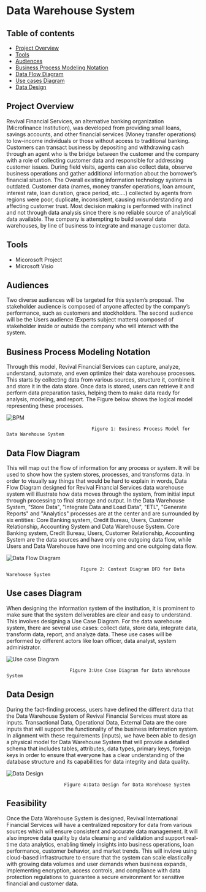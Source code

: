 # Data Warehouse System

## Table of contents

- [Project Overview](#project-overview)
- [Tools](#tools)
- [Audiences](#audiences)
- [Business Process Modeling Notation ](#business-process-modeling-notation)
- [Data Flow Diagram ](#data-flow-diagram)
- [Use cases Diagram](#use-cases-diagram)
-  [Data Design](#data-design)
  

## Project Overview

Revival Financial Services, an alternative banking organization (Microfinance Institution), was developed from providing small loans, savings accounts, and other financial services (Money transfer operations) to low-income individuals or those without access to traditional banking. Customers can transact business by depositing and withdrawing cash through an agent who is the bridge between the customer and the company with a role of collecting customer data and responsible for addressing customer issues. During field visits, agents can also collect data, observe business operations and gather additional information about the borrower’s financial situation. The Overall existing information technology systems is outdated.  Customer data (names, money transfer operations, loan amount, interest rate, loan duration, grace period, etc.…) collected by agents from regions were poor, duplicate, inconsistent, causing misunderstanding and affecting customer trust. Most decision making is performed with instinct and not through data analysis since there is no reliable source of analytical data available. The company is attempting to build several data warehouses, by line of business to integrate and manage customer data.

## Tools
- Micorosoft Project
- Microsoft Visio

## Audiences
Two diverse audiences will be targeted for this system’s proposal. The stakeholder audience is composed of anyone affected by the company’s performance, such as customers and stockholders. The second audience will be the Users audience (Experts subject matters) composed of stakeholder inside or outside the company who will interact with the system.  

## Business Process Modeling Notation 
 Through this model, Revival Financial Services can capture, analyze, understand, automate, and even optimize their data warehouse processes. This starts by collecting data from various sources, structure it, combine it and store it in the data store. Once data is stored, users can retrieve it and perform data preparation tasks, helping them to make data ready for analysis, modeling, and report. The Figure below shows the logical model representing these processes.
 
![BPM](https://github.com/user-attachments/assets/ea8770ec-5135-46b6-9c7d-9bd28d92e45b)

                                   Figure 1: Business Process Model for Data Warehouse System

 ## Data Flow Diagram 

 This will map out the flow of information for any process or system. It will be used to show how the system stores, processes, and transforms data. In order to visually say things that would be hard to explain in words, Data Flow Diagram designed for Revival Financial Services data warehouse system will illustrate how data moves through the system, from initial input through processing to final storage and output.  In the Data Warehouse System, "Store Data", "Integrate Data and Load Data", "ETL", "Generate Reports" and "Analytics" processes are at the center and are surrounded by six entities: Core Banking system, Credit Bureau, Users, Customer Relationship, Accounting System and Data Warehouse System. Core Banking system, Credit Bureau, Users, Customer Relationship, Accounting System are the data sources and have only one outgoing data flow, while Users and Data Warehouse have one incoming and one outgoing data flow.
 
![Data Flow Diagram](https://github.com/user-attachments/assets/7f434f24-ff07-4c80-ae23-0cbb5de344a3)

                               Figure 2: Context Diagram DFD for Data Warehouse System

## Use cases Diagram
When designing the information system of the institution, it is prominent to make sure that the system deliverables are clear and easy to understand. This involves designing a Use Case Diagram. For the data warehouse system, there are several use cases: collect data, store data, integrate data, transform data, report, and analyze data. These use cases will be performed by different actors like loan officer, data analyst, system administrator. 

![Use case Diagram](https://github.com/user-attachments/assets/15cd416a-a97f-407f-96d0-149109886ee7)

                           Figure 3:Use Case Diagram for Data Warehouse System

## Data Design

During the fact-finding process, users have defined the different data that the Data Warehouse System of Revival Financial Services must store as inputs. Transactional Data, Operational Data, External Data are the core inputs that will support the functionality of the business information system. In alignment with these requirements (inputs), we have been able to design a physical model for Data Warehouse System that will provide a detailed schema that includes tables, attributes, data types, primary keys, foreign keys in order to ensure that everyone has a clear understanding of the database structure and its capabilities for data integrity and data quality. 
    
![Data Design](https://github.com/user-attachments/assets/dd927da2-3e5a-42c5-9444-7d9b903cc88d)

                         Figure 4:Data Design for Data Warehouse System

          

## Feasibility 

Once the Data Warehouse System is designed, Revival International Financial Services will have a centralized repository for data from various sources which will ensure consistent and accurate data management. It will also improve data quality by data cleansing and validation and support real-time data analytics, enabling timely insights into business operations, loan performance, customer behavior, and market trends. This will invlove using cloud-based infrastructure to ensure that the system can scale elastically with growing data volumes and user demands when business expands, implementing encryption, access controls, and compliance with data protection regulations to guarantee a secure environment for sensitive financial and customer data.

